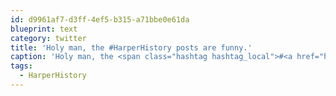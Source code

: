 ```yaml
---
id: d9961af7-d3ff-4ef5-b315-a71bbe0e61da
blueprint: text
category: twitter
title: 'Holy man, the #HarperHistory posts are funny.'
caption: 'Holy man, the <span class="hashtag hashtag_local">#<a href="http://tweettemp.darylchymko.ca/?tag=harperhistory">HarperHistory</a> posts are funny.'
tags:
  - HarperHistory
---
```

